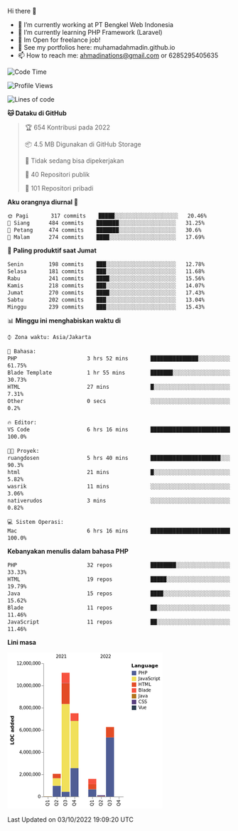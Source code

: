 Hi there 👋

- 🔭 I’m currently working at PT Bengkel Web Indonesia
- 🌱 I’m currently learning PHP Framework (Laravel)
- 📂 Im Open for freelance job!
- 🧷 See my portfolios here: muhamadahmadin.github.io
- 📫 How to reach me: ahmadinations@gmail.com or 6285295405635


<!--START_SECTION:waka-->
![Code Time](http://img.shields.io/badge/Code%20Time-1%2C167%20hrs%2028%20mins-blue)

![Profile Views](http://img.shields.io/badge/Profil%20dilihat-0-blue)

![Lines of code](https://img.shields.io/badge/Sejak%20Hello%20World%20aku%20telah%20menulis-29%20Million%20baris%20kode-blue)

**🐱 Dataku di GitHub** 

> 🏆 654 Kontribusi pada 2022
 > 
> 📦 4.5 MB Digunakan di GitHub Storage 
 > 
> 🚫 Tidak sedang bisa dipekerjakan
 > 
> 📜 40 Repositori publik 
 > 
> 🔑 101 Repositori pribadi  
 > 
**Aku orangnya diurnal 🐤** 

```text
🌞 Pagi       317 commits    █████░░░░░░░░░░░░░░░░░░░░   20.46% 
🌆 Siang      484 commits    ███████░░░░░░░░░░░░░░░░░░   31.25% 
🌃 Petang     474 commits    ███████░░░░░░░░░░░░░░░░░░   30.6% 
🌙 Malam      274 commits    ████░░░░░░░░░░░░░░░░░░░░░   17.69%

```
📅 **Paling produktif saat Jumat** 

```text
Senin        198 commits    ███░░░░░░░░░░░░░░░░░░░░░░   12.78% 
Selasa       181 commits    ███░░░░░░░░░░░░░░░░░░░░░░   11.68% 
Rabu         241 commits    ████░░░░░░░░░░░░░░░░░░░░░   15.56% 
Kamis        218 commits    ███░░░░░░░░░░░░░░░░░░░░░░   14.07% 
Jumat        270 commits    ████░░░░░░░░░░░░░░░░░░░░░   17.43% 
Sabtu        202 commits    ███░░░░░░░░░░░░░░░░░░░░░░   13.04% 
Minggu       239 commits    ███░░░░░░░░░░░░░░░░░░░░░░   15.43%

```


📊 **Minggu ini menghabiskan waktu di** 

```text
⌚︎ Zona waktu: Asia/Jakarta

💬 Bahasa: 
PHP                      3 hrs 52 mins       ███████████████░░░░░░░░░░   61.75% 
Blade Template           1 hr 55 mins        ███████░░░░░░░░░░░░░░░░░░   30.73% 
HTML                     27 mins             █░░░░░░░░░░░░░░░░░░░░░░░░   7.31% 
Other                    0 secs              ░░░░░░░░░░░░░░░░░░░░░░░░░   0.2%

🔥 Editor: 
VS Code                  6 hrs 16 mins       █████████████████████████   100.0%

🐱‍💻 Proyek: 
ruangdosen               5 hrs 40 mins       ██████████████████████░░░   90.3% 
html                     21 mins             █░░░░░░░░░░░░░░░░░░░░░░░░   5.82% 
wasrik                   11 mins             ░░░░░░░░░░░░░░░░░░░░░░░░░   3.06% 
nativerudos              3 mins              ░░░░░░░░░░░░░░░░░░░░░░░░░   0.82%

💻 Sistem Operasi: 
Mac                      6 hrs 16 mins       █████████████████████████   100.0%

```

**Kebanyakan menulis dalam bahasa PHP** 

```text
PHP                      32 repos            ████████░░░░░░░░░░░░░░░░░   33.33% 
HTML                     19 repos            █████░░░░░░░░░░░░░░░░░░░░   19.79% 
Java                     15 repos            ████░░░░░░░░░░░░░░░░░░░░░   15.62% 
Blade                    11 repos            ██░░░░░░░░░░░░░░░░░░░░░░░   11.46% 
JavaScript               11 repos            ██░░░░░░░░░░░░░░░░░░░░░░░   11.46%

```


**Lini masa**

![Chart not found](https://raw.githubusercontent.com/MuhamadAhmadin/MuhamadAhmadin/master/charts/bar_graph.png) 


 Last Updated on 03/10/2022 19:09:20 UTC
<!--END_SECTION:waka-->
